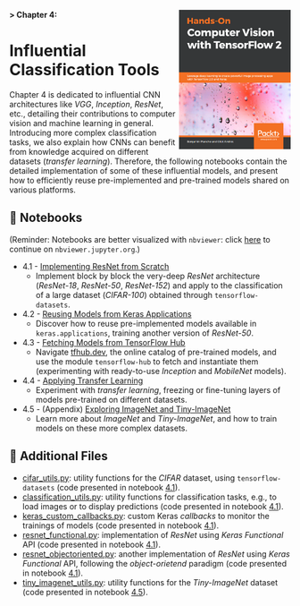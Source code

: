 **> Chapter 4:**
<a href="https://www.packtpub.com" title="Get the book!">
    <img src="../banner_images/book_cover.png" width=200 align="right">
</a>
# Influential Classification Tools

Chapter 4 is dedicated to influential CNN architectures like _VGG_, _Inception_, _ResNet_, etc., detailing their contributions to computer vision and machine learning in general. Introducing more complex classification tasks, we also explain how CNNs can benefit from knowledge acquired on different datasets (_transfer learning_). Therefore, the following notebooks contain the detailed implementation of some of these influential models, and present how to efficiently reuse pre-implemented and pre-trained models shared on various platforms. 

## :notebook: Notebooks

(Reminder: Notebooks are better visualized with `nbviewer`: click [here](https://nbviewer.jupyter.org/github/PacktPublishing/Hands-On-Computer-Vision-with-Tensorflow/blob/master/ch4) to continue on `nbviewer.jupyter.org`.)

- 4.1 - [Implementing ResNet from Scratch](./ch4_nb1_implement_resnet_from_scratch.ipynb)
    - Implement block by block the very-deep _ResNet_ architecture (_ResNet-18_, _ResNet-50_, _ResNet-152_) and apply to the classification of a large dataset (_CIFAR-100_) obtained through `tensorflow-datasets`.
- 4.2 - [Reusing Models from Keras Applications](./ch4_nb2_reuse_models_from_keras_apps.ipynb)
    - Discover how to reuse pre-implemented models available in `keras.applications`, training another version of _ResNet-50_.
- 4.3 - [Fetching Models from TensorFlow Hub](./ch4_nb3_fetch_models_from_tf_hub.ipynb)
    - Navigate [tfhub.dev](http://tfhub.dev), the online catalog of pre-trained models, and use the module `tensorflow-hub` to fetch and instantiate them (experimenting with ready-to-use _Inception_ and _MobileNet_ models).
- 4.4 - [Applying Transfer Learning](./ch4_nb4_apply_transfer_learning.ipynb)
    - Experiment with _transfer learning_, freezing or fine-tuning layers of models pre-trained on different datasets.
- 4.5 - (Appendix) [Exploring ImageNet and Tiny-ImageNet](./ch4_nb5_explore_imagenet_and_its_tiny_version.ipynb)
    - Learn more about _ImageNet_ and _Tiny-ImageNet_, and how to train models on these more complex datasets.
	
## :page_facing_up: Additional Files

- [cifar_utils.py](cifar_utils.py): utility functions for the _CIFAR_ dataset, using `tensorflow-datasets` (code presented in notebook [4.1](./ch4_nb1_implement_resnet_from_scratch.ipynb)).
- [classification_utils.py](classification_utils.py): utility functions for classification tasks, e.g., to load images or to display predictions (code presented in notebook [4.1](./ch4_nb1_implement_resnet_from_scratch.ipynb)).
- [keras_custom_callbacks.py](keras_custom_callbacks.py): custom Keras _callbacks_ to monitor the trainings of models (code presented in notebook [4.1](./ch4_nb1_implement_resnet_from_scratch.ipynb)).
- [resnet_functional.py](resnet_functional.py): implementation of _ResNet_ using _Keras Functional_ API (code presented in notebook [4.1](./ch4_nb1_implement_resnet_from_scratch.ipynb)).
- [resnet_objectoriented.py](resnet_objectoriented.py): another implementation of _ResNet_ using _Keras Functional_ API, following the _object-orietend_ paradigm (code presented in notebook [4.1](./ch4_nb1_implement_resnet_from_scratch.ipynb)).
- [tiny_imagenet_utils.py](tiny_imagenet_utils.py): utility functions for the _Tiny-ImageNet_ dataset (code presented in notebook [4.5](./ch4_nb5_explore_imagenet_and_its_tiny_version.ipynb)).
